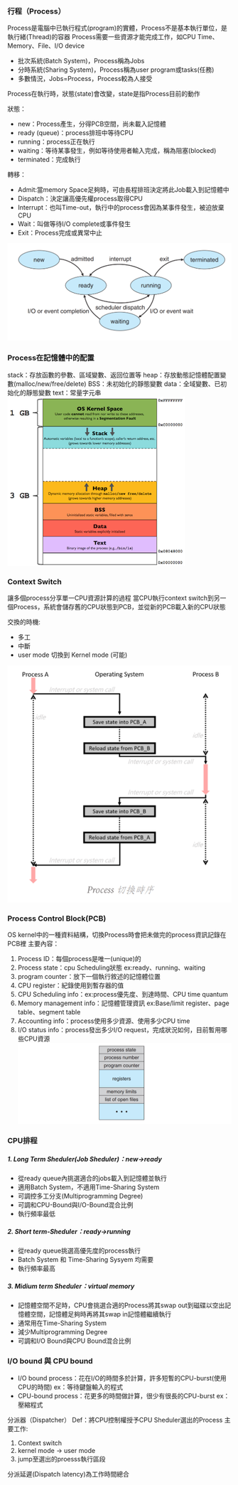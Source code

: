 ### 行程（Process）
Process是電腦中已執行程式(program)的實體，Process不是基本執行單位，是執行緒(Thread)的容器
Process需要一些資源才能完成工作，如CPU Time、Memory、File、I/O device

* 批次系統(Batch System)，Process稱為Jobs
* 分時系統(Sharing System)，Process稱為user program或tasks(任務)
* 多數情況，Jobs=Process，Process較為人接受

Process在執行時，狀態(state)會改變，state是指Process目前的動作

狀態：
* new：Process產生，分得PCB空間，尚未載入記憶體
* ready (queue)：process排班中等待CPU
* running：process正在執行
* waiting：等待某事發生，例如等待使用者輸入完成，稱為阻塞(blocked)
* terminated：完成執行

轉移：
* Admit:當memory Space足夠時，可由長程排班決定將此Job載入到記憶體中
* Dispatch：決定讓高優先權process取得CPU
* Interrupt：也叫Time-out，執行中的process會因為某事件發生，被迫放棄CPU
* Wait：叫做等待I/O complete或事件發生
* Exit：Process完成或異常中止

![](assets/markdown-img-paste-20210823143449607.png)

### Process在記憶體中的配置
stack：存放函數的參數、區域變數、返回位置等
heap：存放動態記憶體配置變數(malloc/new/free/delete)
BSS：未初始化的靜態變數
data：全域變數、已初始化的靜態變數
text：常量字元串
![](assets/markdown-img-paste-20210823143851738.png)

### Context Switch
讓多個process分享單一CPU資源計算的過程
當CPU執行context switch到另一個Process，系統會儲存舊的CPU狀態到PCB，並從新的PCB載入新的CPU狀態

交換的時機:
* 多工
* 中斷
* user mode 切換到 Kernel mode (可能)

![](assets/markdown-img-paste-20210825213619416.png)
### Process Control Block(PCB)
OS kernel中的一種資料結構，切換Process時會把未做完的process資訊記錄在PCB裡
主要內容：
1. Process ID：每個process是唯一(unique)的
2. Process state：cpu Scheduling狀態 ex:ready、running、waiting
3. program counter：放下一個執行敘述的記憶體位置
4. CPU register：紀錄使用到暫存器的值
5. CPU Scheduling info：ex:process優先度、到達時間、CPU time quantum
6. Memory management info：記憶體管理資訊 ex:Base/limit register、page table、segment table
7. Accounting info：process使用多少資源、使用多少CPU time
8. I/O status info：process發出多少I/O request，完成狀況如何，目前暫用哪些CPU資源
![](assets/markdown-img-paste-20210823145140767.png)
### CPU排程
##### 1. Long Term Sheduler(Job Sheduler)：new->ready
* 從ready queue內挑選適合的jobs載入到記憶體並執行
* 適用Batch System，不適用Time-Sharing System
* 可調控多工分支(Multiprogramming Degree)
* 可調和CPU-Bound與I/O-Bound混合比例
* 執行頻率最低
##### 2. Short term-Sheduler：ready->running
* 從ready queue挑選高優先度的process執行
* Batch System 和 Time-Sharing Sysyem 均需要
* 執行頻率最高
##### 3. Midium term Sheduler：virtual memory
* 記憶體空間不足時，CPU會挑選合適的Process將其swap out到磁碟以空出記憶體空間，記憶體足夠時再將其swap in記憶體繼續執行
* 通常用在Time-Sharing System
* 減少Multiprogramming Degree
* 可調和I/O Bound與CPU Bound混合比例

### I/O bound 與 CPU bound
* I/O bound process：花在I/O的時間多於計算，許多短暫的CPU-burst(使用CPU的時間)
ex：等待鍵盤輸入的程式
* CPU-bound process：花更多的時間做計算，很少有很長的CPU-burst
ex：壓縮程式

分派器（Dispatcher）
Def：將CPU控制權授予CPU Sheduler選出的Process
主要工作:
1. Context switch
2. kernel mode -> user mode
3. jump至選出的proesss執行區段

分派延遲(Dispatch latency)為工作時間總合
